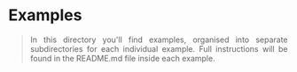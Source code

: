 # Examples

<div align="justify">

> In this directory you'll find examples, organised into separate subdirectories for each individual example.  Full instructions will be found in the README.md file inside each example.   

</div>
